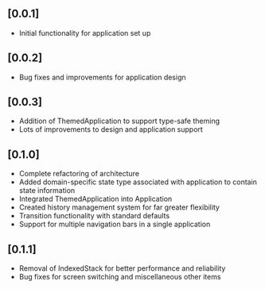 ## [0.0.1]
- Initial functionality for application set up

## [0.0.2]
- Bug fixes and improvements for application design

## [0.0.3]
- Addition of ThemedApplication to support type-safe theming
- Lots of improvements to design and application support

## [0.1.0]
- Complete refactoring of architecture
- Added domain-specific state type associated with application to contain state information
- Integrated ThemedApplication into Application
- Created history management system for far greater flexibility
- Transition functionality with standard defaults
- Support for multiple navigation bars in a single application

## [0.1.1]
- Removal of IndexedStack for better performance and reliability
- Bug fixes for screen switching and miscellaneous other items